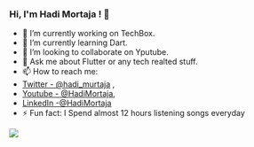 ### Hi, I'm Hadi Mortaja ! 👋


- 🔭 I’m currently working on TechBox.
- 🌱 I’m currently learning Dart.
- 👯 I’m looking to collaborate on Yputube.
- 💬 Ask me about Flutter or any tech realted stuff.
- 📫 How to reach me: 
- [Twitter - @hadi_murtaja](https://twitter.com/hadi_murtaja) ,
- [Youtube - @HadiMortaja](https://www.youtube.com/channel/UCa9LFShFmoXUyt3rlLbtyIg),
- [LinkedIn -@HadiMortaja](https://www.linkedin.com/hadimortaja)
- ⚡ Fun fact: I Spend almost 12 hours listening songs everyday

<img src="https://github-readme-stats.vercel.app/api?username=hadimortaja&&show_icons=true&title_color=ffffff&icon_color=bb2acf&text_color=daf7dc&bg_color=151515">

